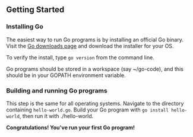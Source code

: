## Getting Started

### Installing Go
The easiest way to run Go programs is by installing an official Go binary. Visit the [Go downloads page](https://golang.org/doc/install) and download the installer for your OS.

To verify the install, type `go version` from the command line.

Go programs should be stored in a workspace (say ~/go-code), and this should be in your GOPATH environment variable.

### Building and running Go programs
This step is the same for all operating systems. Navigate to the directory containing `hello-world.go`. Build your Go program with `go install hello-world`, then run it with ./hello-world.

**Congratulations! You've run your first Go program!**
